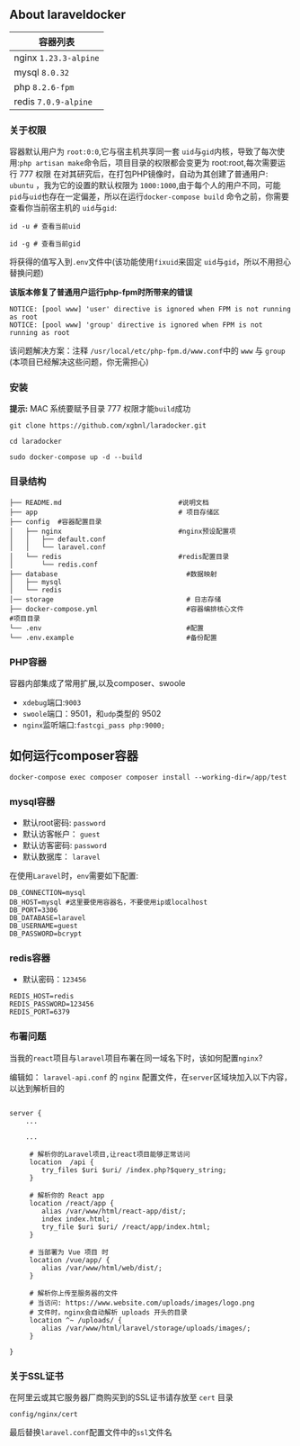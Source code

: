 
## About laraveldocker

| 容器列表                     |
|--------------------------|
| nginx    `1.23.3-alpine` |  
| mysql     `8.0.32`       |        
| php      `8.2.6-fpm`     |     
| redis    `7.0.9-alpine`  |   

### 关于权限
容器默认用户为 `root:0:0`,它与宿主机共享同一套 `uid`与`gid`内核，导致了每次使用:`php artisan make`命令后，项目目录的权限都会变更为 root:root,每次需要运行 777 权限
在对其研究后，在打包PHP镜像时，自动为其创建了普通用户: `ubuntu` ，我为它的设置的默认权限为 `1000:1000`,由于每个人的用户不同，可能 `pid`与`uid`也存在一定偏差，所以在运行`docker-compose build` 命令之前，你需要查看你当前宿主机的 `uid`与`gid`:
```shell
id -u # 查看当前uid

id -g # 查看当前gid
```
将获得的值写入到`.env`文件中(该功能使用`fixuid`来固定 `uid`与`gid`，所以不用担心替换问题)

 **该版本修复了普通用户运行php-fpm时所带来的错误**
```
NOTICE: [pool www] 'user' directive is ignored when FPM is not running as root
NOTICE: [pool www] 'group' directive is ignored when FPM is not running as root
```
该问题解决方案：注释 `/usr/local/etc/php-fpm.d/www.conf`中的 `www` 与 `group` (本项目已经解决这些问题，你无需担心)

### **安装**

**提示:** MAC 系统要赋予目录 777 权限才能`build`成功

```shell
git clone https://github.com/xgbnl/laradocker.git 

cd laradocker

sudo docker-compose up -d --build
```

### 目录结构
```
├── README.md                             #说明文档
├── app                                   # 项目存储区
├── config  #容器配置目录
│   ├── nginx                             #nginx预设配置项
│   │   ├── default.conf
│   │   └── laravel.conf
│   └── redis                             #redis配置目录
│       └── redis.conf
├── database                                #数据映射
│   ├── mysql
│   └── redis
│── storage                                 # 日志存储
├── docker-compose.yml                      #容器编排核心文件                                  #项目目录
└── .env                                    #配置
└── .env.example                            #备份配置
```

### PHP容器

容器内部集成了常用扩展,以及composer、swoole

- `xdebug`端口:`9003`
- `swoole`端口：9501，和`udp`类型的 9502
- `nginx`监听端口:`fastcgi_pass php:9000;`

## 如何运行composer容器
```shell
docker-compose exec composer composer install --working-dir=/app/test
```

### mysql容器
- 默认root密码: `password`
- 默认访客帐户：  `guest`
- 默认访客密码:   `password`
- 默认数据库： `laravel`

在使用`Laravel`时，`env`需要如下配置:
```dotenv
DB_CONNECTION=mysql
DB_HOST=mysql #这里要使用容器名，不要使用ip或localhost
DB_PORT=3306
DB_DATABASE=laravel
DB_USERNAME=guest
DB_PASSWORD=bcrypt
```

### redis容器
- 默认密码：`123456`

```dotenv
REDIS_HOST=redis
REDIS_PASSWORD=123456
REDIS_PORT=6379
```

### 布署问题
当我的`react`项目与`laravel`项目布署在同一域名下时，该如何配置`nginx`?

编辑如： `laravel-api.conf` 的 `nginx` 配置文件，在`server`区域块加入以下内容，以达到解析目的
```editorconfig

server {
    ...

    ...

     # 解析你的Laravel项目,让react项目能够正常访问
     location  /api {
        try_files $uri $uri/ /index.php?$query_string;
     }
    
     # 解析你的 React app
     location /react/app {
        alias /var/www/html/react-app/dist/;
        index index.html;
        try_file $uri $uri/ /react/app/index.html;
     }
    
     # 当部署为 Vue 项目 时
     location /vue/app/ {
        alias /var/www/html/web/dist/;
     }
     
     # 解析你上传至服务器的文件
     # 当访问: https://www.website.com/uploads/images/logo.png
     # 文件时，nginx会自动解析 uploads 开头的目录
     location ^~ /uploads/ {
        alias /var/www/html/laravel/storage/uploads/images/;
     }

}

```

### 关于SSL证书
在阿里云或其它服务器厂商购买到的SSL证书请存放至 `cert` 目录
```shell
config/nginx/cert
```
最后替换`laravel.conf`配置文件中的`ssl`文件名
